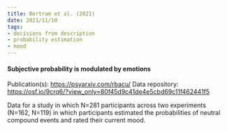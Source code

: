```yaml
---
title: Bertram et al. (2021)
date: 2021/11/10
tags:
- decisions from description
- probability estimation
- mood
---
```


#### Subjective probability is modulated by emotions

Publication(s): https://psyarxiv.com/rbacu/
Data repository: https://osf.io/9crq6/?view_only=80f45d9c41de4e5cbd69c11f462441f5

Data for a study in which N=281 participants across two experiments (N=162, N=119) in which participants estimated the probabilities of neutral compound events and rated their current mood.
